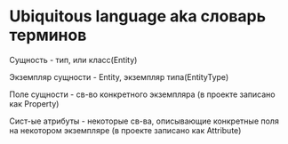# Ubiquitous language aka словарь терминов

Сущность - тип, или класс(Entity)

Экземпляр сущности - Entity, экземпляр типа(EntityType)

Поле сущности - св-во конкретного экземпляра (в проекте записано как Property)

Сист-ые атрибуты - некоторые св-ва, описывающие конкретные поля на некотором экземпляре (в проекте записано как Attribute)
 
